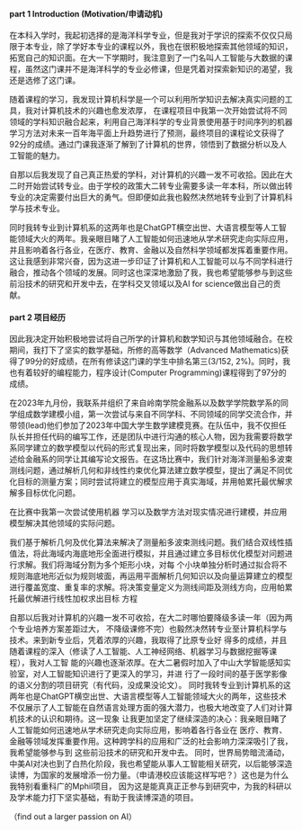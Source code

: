 #### part 1 Introduction (Motivation/申请动机)

在本科⼊学时，我起初选择的是海洋科学专业，但是我对于学识的探索不仅仅只局限于本专业，除了学好本专业的课程以外，我也在很积极地探索其他领域的知识，拓宽自己的知识面。在大一下学期时，我注意到了一门名叫人工智能与大数据的课程，虽然这门课并不是海洋科学的专业必修课，但是凭着对探索新知识的渴望，我还是选修了这门课。

随着课程的学习，我发现计算机科学是一个可以利用所学知识去解决真实问题的工具，我对计算机技术的兴趣也愈发浓厚， 在课程项目中我第一次开始尝试将不同领域的学科知识融合起来，利用⾃⼰海洋科学的专业背景使用基于时间序列的机器学习方法对未来⼀百年海平⾯上升趋势进行了预测，最终项目的课程论文获得了92分的成绩。通过门课我逐渐了解到了计算机的世界，领悟到了数据分析以及⼈⼯智能的魅力。

 ⾃那以后我发现了自己真正热爱的学科，对计算机的兴趣⼀发不可收拾。因此在大二时开始尝试转专业。由于学校的政策大二转专业需要多读一年本科，所以做出转专业的决定需要付出巨大的勇气。但即便如此我也毅然决然地转专业到了计算机科学与技术专业。

同时我转专业到计算机系的这两年也是ChatGPT横空出世、⼤语⾔模型等⼈⼯智能领域⼤⽕的两年。我亲眼⽬睹了⼈⼯智能如何迅速地从学术研究⾛向实际应⽤，并且影响着各行各业，在医疗、教育、⾦融以及自然科学领域都发挥着重要作⽤。这让我感到非常兴奋，因为这进一步印证了计算机和人工智能可以与不同学科进行融合，推动各个领域的发展。同时这也深深地激励了我，我也希望能够参与到这些前沿技术的研究和开发中去，在学科交叉领域以及AI for science做出自己的贡献。

#### part 2 项目经历

因此我决定开始积极地尝试将自己所学的计算机和数学知识与其他领域融合。在校期间，我打下了坚实的数学基础，所修的高等数学（Advanced Mathematics)获得了99分的好成绩，在所有修读这门课的学生中排名第三(3/152, 2%)。同时，我也有着较好的编程能力，程序设计(Computer Programming)课程得到了97分的成绩。

在2023年九月份，我联系并组织了来自岭南学院金融系以及数学学院数学系的同学组成数学建模小组，第一次尝试与来自不同学科、不同领域的同学交流合作，并带领(lead)他们参加了2023年中国大学生数学建模竞赛。在队伍中，我不仅担任队长并担任代码的编写工作，还是团队中进行沟通的核心人物，因为我需要将数学系同学建立的数学模型以代码的形式复现出来，同时将数学模型以及代码的思想转述给金融系的同学让其编写论文报告。在这场比赛中，我们针对海洋测量船多波束测线问题，通过解析几何和非线性约束优化算法建立数学模型，提出了满足不同优化目标的测量方案；同时尝试将建立的模型应用于真实海域，并用帕累托最优解求解多目标优化问题。

在比赛中我第一次尝试使用机器    学习以及数学方法对现实情况进行建模，并应用模型解决其他领域的实际问题。





我们基于解析⼏何及优化算法来解决了测量船多波束测线问题。我们结合双线性插值法，将此海域内海底地形全⾯进⾏模拟，并且通过建⽴多⽬标优化模型对问题进⾏求解。我们将海域分割为多个矩形⼩块，对每 个⼩块单独分析时通过拟合将不规则海底地形近似为规则坡⾯，再运⽤平⾯解析⼏何知识以及向量运算建⽴的模型 进⾏覆盖宽度、重复率的求解。将决策变量定义为测线间距及测线⽅向，应⽤帕累托最优解进⾏线性加权求出⽬标 ⽅程





 ⾃那以后我对计算机的兴趣⼀发不可收拾，在⼤⼆时哪怕要降级多读⼀年（因为两个专业培养⽅案差距过⼤， 不降级课修不完）也毅然决然转专业⾄计算机科学与技术。来到新专业后，凭着浓厚的兴趣，我取得了⽐原专业好 得多的成绩，并且随着课程的深⼊（修读了⼈⼯智能、⼈⼯神经⽹络、机器学习与数据挖掘等课程），我对⼈⼯智 能的兴趣也逐渐浓厚。在⼤⼆暑假时加⼊了中⼭⼤学智能感知实验室，对⼈⼯智能知识进⾏了更深⼊的学习，并进 ⾏了⼀段时间的基于医学影像的语义分割的项⽬研究（有代码，没成果没论⽂）。 同时我转专业到计算机系的这两年也是ChatGPT横空出世、⼤语⾔模型等⼈⼯智能领域⼤⽕的两年，这些技术 不仅展示了⼈⼯智能在⾃然语⾔处理⽅⾯的强⼤潜⼒，也极⼤地改变了⼈们对计算机技术的认识和期待。这⼀现象 让我更加坚定了继续深造的决⼼：我亲眼⽬睹了⼈⼯智能如何迅速地从学术研究⾛向实际应⽤，影响着各⾏各业在 医疗、教育、⾦融等领域发挥重要作⽤。这种跨学科的应⽤和⼴泛的社会影响⼒深深吸引了我，我希望能够参与到 这些前沿技术的研究和开发中去。 同时，世界局势暗流涌动，中美AI对决也到了⽩热化阶段，我也希望能从事⼈⼯智能相关研究，以后能够深造 读博，为国家的发展增添⼀份⼒量。（申请港校应该能这样写吧？）这也是为什么我特别看重科⼴的Mphil项⽬， 因为这是能真真正正参与到研究中，为我的科研以及学术能⼒打下坚实基础，有助于我读博深造的项⽬。

（find out a larger passion on AI）

